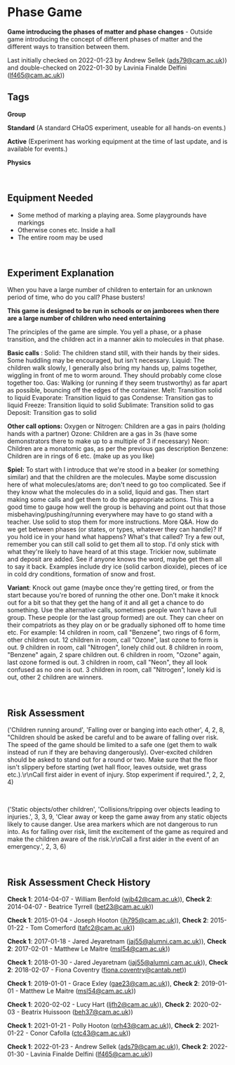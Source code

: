 # Phase Game

**Game introducing the phases of matter and phase changes** - Outside game introducing the concept of different phases of matter and the different ways to transition between them.

Last initially checked on 2022-01-23 by Andrew Sellek (ads79@cam.ac.uk)) and double-checked on 2022-01-30 by Lavinia Finalde Delfini (lf465@cam.ac.uk))

## Tags
<!--- Start Tags (DO NOT REMOVE THIS COMMENT) --->

**Group**

**Standard** (A standard CHaOS experiment, useable for all hands-on events.)

**Active** (Experiment has working equipment at the time of last update, and is available for events.)

**Physics**
<!--- End Tags (DO NOT REMOVE THIS COMMENT) --->

<br/>

## Equipment Needed 
- Some method of marking a playing area. Some playgrounds have markings
- Otherwise cones etc. Inside a hall
- The entire room may be used

<br/>

## Experiment Explanation 

When you have a large number of children to entertain for an unknown period of time, who do you call? Phase busters!

**This game is designed to be run in schools or on jamborees when there are a large number of children who need entertaining**

The principles of the game are simple. You yell a phase, or a phase transition, and the children act in a manner akin to molecules in that phase.

**Basic calls** :
Solid: The children stand still, with their hands by their sides. Some huddling may be encouraged, but isn't necessary.
Liquid: The children walk slowly, I generally also bring my hands up, palms together, wiggling in front of me to worm around. They should probably come close together too.
Gas: Walking (or running if they seem trustworthy) as far apart as possible, bouncing off the edges of the container.
Melt: Transition solid to liquid
Evaporate: Transition liquid to gas
Condense: Transition gas to liquid
Freeze: Transition liquid to solid
Sublimate: Transition solid to gas
Deposit: Transition gas to solid

**Other call options:**
Oxygen or Nitrogen: Children are a gas in pairs (holding hands with a partner)
Ozone: Children are a gas in 3s (have some demonstrators there to make up to a multiple of 3 if necessary)
Neon: Children are a monatomic gas, as per the previous gas description
Benzene: Children are in rings of 6
etc. (make up as you like)

**Spiel:**
To start with I introduce that we're stood in a beaker (or something similar) and that the children are the molecules. Maybe some discussion here of what molecules/atoms are; don't need to go too complicated. See if they know what the molecules do in a solid, liquid and gas. Then start making some calls and get them to do the appropriate actions. This is a good time to gauge how well the group is behaving and point out that those misbehaving/pushing/running everywhere may have to go stand with a teacher. Use solid to stop them for more instructions.
More Q&A. How do we get between phases (or states, or types, whatever they can handle)? If you hold ice in your hand what happens? What's that called? Try a few out, remember you can still call solid to get them all to stop. I'd only stick with what they're likely to have heard of at this stage.
Trickier now, sublimate and deposit are added. See if anyone knows the word, maybe get them all to say it back. Examples include dry ice (solid carbon dioxide), pieces of ice in cold dry conditions, formation of snow and frost.

**Variant**:
Knock out game (maybe once they're getting tired, or from the start because you're bored of running the other one. Don't make it knock out for a bit so that they get the hang of it and all get a chance to do something. Use the alternative calls, sometimes people won't have a full group. These people (or the last group formed) are out. They can cheer on their compatriots as they play on or be gradually siphoned off to home time etc. For example:
14 children in room, call "Benzene", two rings of 6 form, other children out.
12 children in room, call "Ozone", last ozone to form is out.
9 children in room, call "Nitrogen", lonely child out.
8 children in room, "Benzene" again, 2 spare children out.
6 children in room, "Ozone" again, last ozone formed is out.
3 children in room, call "Neon", they all look confused as no one is out.
3 children in room, call "Nitrogen", lonely kid is out, other 2 children are winners.

<br/>

## Risk Assessment

('Children running around', 'Falling over or banging into each other', 4, 2, 8, "Children should be asked be careful and to be aware of falling over risk. The speed of the game should be limited to a safe one (get them to walk instead of run if they are behaving dangerously). Over-excited children should be asked to stand out for a round or two. Make sure that the floor isn't slippery before starting (wet hall floor, leaves outside, wet grass etc.).\r\nCall first aider in event of injury. Stop experiment if required.", 2, 2, 4)

<br/>

('Static objects/other children', 'Collisions/tripping over objects leading to injuries.', 3, 3, 9, 'Clear away or keep the game away from any static objects likely to cause danger. Use area markers which are not dangerous to run into. As for falling over risk, limit the excitement of the game as required and make the children aware of the risk.\r\nCall a first aider in the event of an emergency.', 2, 3, 6)

<br/>

## Risk Assessment Check History 

**Check 1**: 2014-04-07 - William Benfold (wjb42@cam.ac.uk)), **Check 2**: 2014-04-07 - Beatrice Tyrrell (bet23@cam.ac.uk))

**Check 1**: 2015-01-04 - Joseph Hooton (jh795@cam.ac.uk)), **Check 2**: 2015-01-22 - Tom Comerford (tafc2@cam.ac.uk))

**Check 1**: 2017-01-18 - Jared Jeyaretnam (jaj55@alumni.cam.ac.uk)), **Check 2**: 2017-02-01 - Matthew Le Maitre (msl54@cam.ac.uk))

**Check 1**: 2018-01-30 - Jared Jeyaretnam (jaj55@alumni.cam.ac.uk)), **Check 2**: 2018-02-07 - Fiona Coventry (fiona.coventry@cantab.net))

**Check 1**: 2019-01-01 - Grace Exley (gae23@cam.ac.uk)), **Check 2**: 2019-01-01 - Matthew Le Maitre (msl54@cam.ac.uk))

**Check 1**: 2020-02-02 - Lucy Hart (ljfh2@cam.ac.uk)), **Check 2**: 2020-02-03 - Beatrix Huissoon (beh37@cam.ac.uk))

**Check 1**: 2021-01-21 - Polly Hooton (prh43@cam.ac.uk)), **Check 2**: 2021-01-22 - Conor Cafolla (ctc43@cam.ac.uk))

**Check 1**: 2022-01-23 - Andrew Sellek (ads79@cam.ac.uk)), **Check 2**: 2022-01-30 - Lavinia Finalde Delfini (lf465@cam.ac.uk))